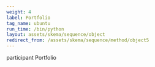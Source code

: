```yaml
---
weight: 4
label: Portfolio
tag_name: ubuntu
run_time: /bin/python
layout: assets/skema/sequence/object
redirect_from: /assets/skema/sequence/method/object5
---
```

participant Portfolio
